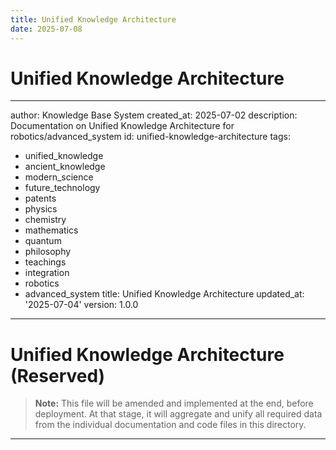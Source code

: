 ```yaml
---
title: Unified Knowledge Architecture
date: 2025-07-08
---
```


# Unified Knowledge Architecture

---
author: Knowledge Base System
created_at: 2025-07-02
description: Documentation on Unified Knowledge Architecture for robotics/advanced_system
id: unified-knowledge-architecture
tags:
- unified_knowledge
- ancient_knowledge
- modern_science
- future_technology
- patents
- physics
- chemistry
- mathematics
- quantum
- philosophy
- teachings
- integration
- robotics
- advanced_system
title: Unified Knowledge Architecture
updated_at: '2025-07-04'
version: 1.0.0
---

# Unified Knowledge Architecture (Reserved)

> **Note:** This file will be amended and implemented at the end, before deployment. At that stage, it will aggregate and unify all required data from the individual documentation and code files in this directory.

---

